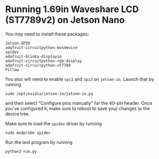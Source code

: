 # Running 1.69in Waveshare LCD (ST7789v2) on Jetson Nano

You may need to install these packages:

```
Jetson.GPIO
adafruit-circuitpython-busdevice
spidev
adafruit-blinka-displayio
adafruit-circuitpython-rgb-display
adafruit-circuitpython-st7789
Pillow
```

You also will need to enable `spi1` and `spi3` on `jetson-io`. Launch that by running 
```
sudo /opt/nvidia/jetson-io/jetson-io.py
```
and then select "Configure pins manually" for the 40-pin header. Once you've configured it, make sure to reboot to save your changes to the device tree.

Make sure to load the `spidev` driver by running 
```
sudo modprobe spidev
```

Run the test program by running
```
python3 run.py
```

